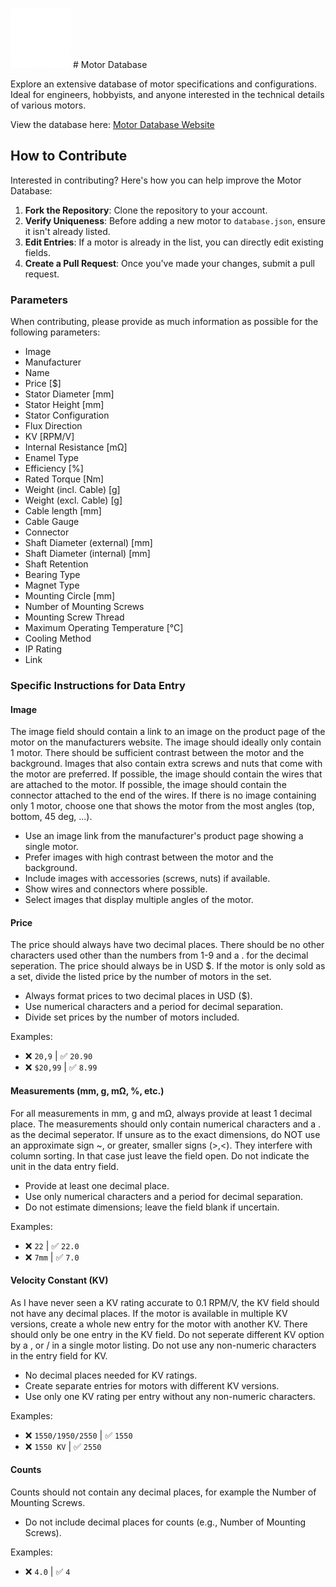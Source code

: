 ![Logo](icon.png)  # Motor Database

Explore an extensive database of motor specifications and configurations. Ideal for engineers, hobbyists, and anyone interested in the technical details of various motors.

View the database here:
[Motor Database Website](https://marc-frank.github.io/motor-database/)

## How to Contribute

Interested in contributing? Here's how you can help improve the Motor Database:

1. **Fork the Repository**: Clone the repository to your account.
2. **Verify Uniqueness**: Before adding a new motor to `database.json`, ensure it isn't already listed.
3. **Edit Entries**: If a motor is already in the list, you can directly edit existing fields.
4. **Create a Pull Request**: Once you've made your changes, submit a pull request.

### Parameters

When contributing, please provide as much information as possible for the following parameters:

- Image
- Manufacturer
- Name
- Price [$]
- Stator Diameter [mm]
- Stator Height [mm]
- Stator Configuration
- Flux Direction
- KV [RPM/V]
- Internal Resistance [mΩ]
- Enamel Type
- Efficiency [%]
- Rated Torque [Nm]
- Weight (incl. Cable) [g]
- Weight (excl. Cable) [g]
- Cable length [mm]
- Cable Gauge
- Connector
- Shaft Diameter (external) [mm]
- Shaft Diameter (internal) [mm]
- Shaft Retention
- Bearing Type
- Magnet Type
- Mounting Circle [mm]
- Number of Mounting Screws
- Mounting Screw Thread
- Maximum Operating Temperature [°C]
- Cooling Method
- IP Rating
- Link

### Specific Instructions for Data Entry

#### Image

The image field should contain a link to an image on the product page of the motor on the manufacturers website. The image should ideally only contain 1 motor. There should be sufficient contrast between the motor and the background. Images that also contain extra screws and nuts that come with the motor are preferred. If possible, the image should contain the wires that are attached to the motor. If possible, the image should contain the connector attached to the end of the wires. If there is no image containing only 1 motor, choose one that shows the motor from the most angles (top, bottom, 45 deg, ...).

- Use an image link from the manufacturer's product page showing a single motor.
- Prefer images with high contrast between the motor and the background.
- Include images with accessories (screws, nuts) if available.
- Show wires and connectors where possible.
- Select images that display multiple angles of the motor.

#### Price

The price should always have two decimal places. There should be no other characters used other than the numbers from 1-9 and a . for the decimal seperation. The price should always be in USD $. If the motor is only sold as a set, divide the listed price by the number of motors in the set.

- Always format prices to two decimal places in USD ($).
- Use numerical characters and a period for decimal separation.
- Divide set prices by the number of motors included.

Examples:
  - ❌ `20,9`   | ✅ `20.90`
  - ❌ `$20,99` | ✅ `8.99`

#### Measurements (mm, g, mΩ, %, etc.)
For all measurements in mm, g and mΩ, always provide at least 1 decimal place. The measurements should only contain numerical characters and a . as the decimal seperator. If unsure as to the exact dimensions, do NOT use an approximate sign ~, or greater, smaller signs (>,<). They interfere with column sorting. In that case just leave the field open. Do not indicate the unit in the data entry field.

- Provide at least one decimal place.
- Use only numerical characters and a period for decimal separation.
- Do not estimate dimensions; leave the field blank if uncertain.

Examples:
  - ❌ `22`  | ✅ `22.0`
  - ❌ `7mm` | ✅ `7.0`

#### Velocity Constant (KV)

As I have never seen a KV rating accurate to 0.1 RPM/V, the KV field should not have any decimal places. If the motor is available in multiple KV versions, create a whole new entry for the motor with another KV. There should only be one entry in the KV field. Do not seperate different KV option by a , or / in a single motor listing. Do not use any non-numeric characters in the entry field for KV.

- No decimal places needed for KV ratings.
- Create separate entries for motors with different KV versions.
- Use only one KV rating per entry without any non-numeric characters.

Examples:
  - ❌ `1550/1950/2550` | ✅ `1550`
  - ❌ `1550 KV`        | ✅ `2550`

#### Counts

Counts should not contain any decimal places, for example the Number of Mounting Screws.

- Do not include decimal places for counts (e.g., Number of Mounting Screws).

Examples:
  - ❌ `4.0` | ✅ `4`
